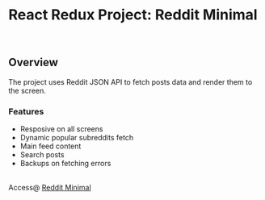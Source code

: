 <h1>React Redux Project: Reddit Minimal</h1>
<br />
<h2>Overview</h2>
<p>The project uses Reddit JSON API to fetch posts data and render them to the screen.</p>
<h3>Features</h3>
<ul>
  <li>Resposive on all screens</li>
  <li>Dynamic popular subreddits fetch</li>
  <li>Main feed content</li>
  <li>Search posts</li>
  <li>Backups on fetching errors</li>
</ul>
<br />
Access@ <a href="https://minimalredditclient.netlify.app/">Reddit Minimal</a>
